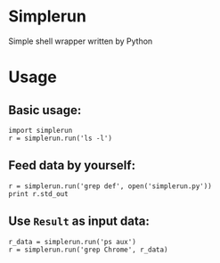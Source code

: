 Simplerun
=========

Simple shell wrapper written by Python

Usage
=====

Basic usage:
---------------

    import simplerun
    r = simplerun.run('ls -l')
  

Feed data by yourself:
----------------------

    r = simplerun.run('grep def', open('simplerun.py'))
    print r.std_out
    

Use `Result` as input data:
--------------------------

    r_data = simplerun.run('ps aux')
    r = simplerun.run('grep Chrome', r_data)
